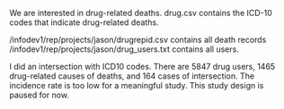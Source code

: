 We are interested in drug-related deaths. drug.csv contains the ICD-10
codes that indicate drug-related deaths.

/infodev1/rep/projects/jason/drugrepid.csv contains all death records
/infodev1/rep/projects/jason/drug_users.txt contains all users.

I did an intersection with ICD10 codes. There are 5847 drug users, 1465 drug-related
causes of deaths, and 164 cases of intersection. The incidence rate is too
low for a meaningful study. This study design is paused for now.